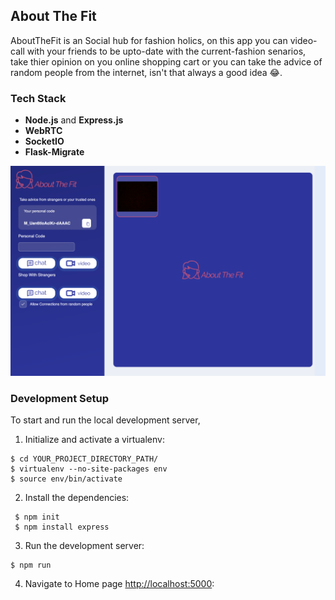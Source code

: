 About The Fit
-----
AboutTheFit is an Social hub for fashion holics, on this app you can video-call with your friends to be upto-date with the current-fashion senarios, take thier opinion on you online shopping cart or you can take the advice of random people from the internet, isn't that always a good idea 😂.

### Tech Stack
* **Node.js** and **Express.js** 
* **WebRTC** 
* **SocketIO** 
* **Flask-Migrate** 


 ![3](3.png)


### Development Setup

To start and run the local development server,

1. Initialize and activate a virtualenv:
  ```
  $ cd YOUR_PROJECT_DIRECTORY_PATH/
  $ virtualenv --no-site-packages env
  $ source env/bin/activate
  ```

2. Install the dependencies:
  ```
   $ npm init
   $ npm install express
  ```

3. Run the development server:
  ```
  $ npm run
  ```

4. Navigate to Home page [http://localhost:5000](http://localhost:5000):
